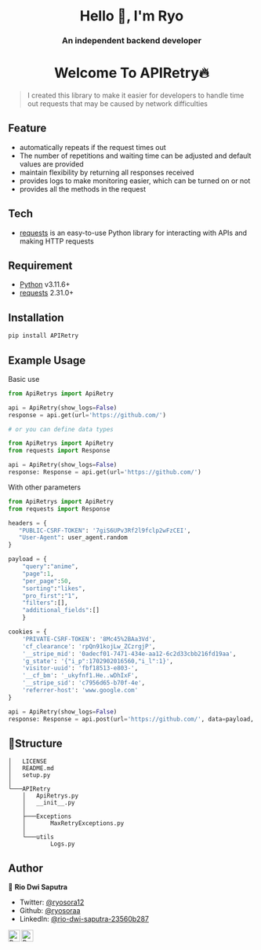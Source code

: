 <h1 align="center" >Hello 👋, I'm Ryo</h1>
<h3 align="center" >An independent backend developer</h3>

<h1 align="center" >Welcome To APIRetry🔥</h1>

> I created this library to make it easier for developers to handle time out requests that may be caused by network difficulties

## Feature

- automatically repeats if the request times out
- The number of repetitions and waiting time can be adjusted and default values ​​are provided
- maintain flexibility by returning all responses received
- provides logs to make monitoring easier, which can be turned on or not
- provides all the methods in the request

## Tech

- [requests](https://docs.python-requests.org/) is an easy-to-use Python library for interacting with APIs and making HTTP requests

## Requirement

- [Python](https://www.python.org/) v3.11.6+
- [requests](https://docs.python-requests.org/) 2.31.0+

## Installation

```sh
pip install APIRetry
```

## Example Usage

Basic use

```python
from ApiRetrys import ApiRetry

api = ApiRetry(show_logs=False)
response = api.get(url='https://github.com/')

# or you can define data types

from ApiRetrys import ApiRetry
from requests import Response

api = ApiRetry(show_logs=False)
response: Response = api.get(url='https://github.com/')

```

With other parameters

```python
from ApiRetrys import ApiRetry
from requests import Response

headers = {
   "PUBLIC-CSRF-TOKEN": '7giS6UPv3Rf2l9fclp2wFzCEI',
   "User-Agent": user_agent.random
}

payload = {
    "query":"anime",
    "page":1,
    "per_page":50,
    "sorting":"likes",
    "pro_first":"1",
    "filters":[],
    "additional_fields":[]
    }

cookies = {
    'PRIVATE-CSRF-TOKEN': '8Mc45%2BAa3Vd',
    'cf_clearance': 'rpQn91kojLw_ZCzrgjP',
    '__stripe_mid': '0adecf01-7471-434e-aa12-6c2d33cbb216fd19aa',
    'g_state': '{"i_p":1702902016560,"i_l":1}',
    'visitor-uuid': 'fbf18513-e803-',
    '__cf_bm': '_ukyfnf1.He..wDhIxF',
    '__stripe_sid': 'c7956d65-b70f-4e',
    'referrer-host': 'www.google.com'
}

api = ApiRetry(show_logs=False)
response: Response = api.post(url='https://github.com/', data=payload, cookies=cookies)
```

## 🚀Structure

```
│   LICENSE
│   README.md
│   setup.py
│
└───APIRetry
    │   ApiRetrys.py
    │   __init__.py
    │
    ├───Exceptions
    │       MaxRetryExceptions.py
    │
    └───utils
            Logs.py
```

## Author

👤 **Rio Dwi Saputra**

- Twitter: [@ryosora12](https://twitter.com/ryosora12)
- Github: [@ryosoraa](https://github.com/ryosoraa)
- LinkedIn: [@rio-dwi-saputra-23560b287](https://www.linkedin.com/in/rio-dwi-saputra-23560b287/)

<a href="https://www.linkedin.com/in/ryosora/">
  <img align="left" alt="Ryo's LinkedIn" width="24px" src="https://cdn.jsdelivr.net/npm/simple-icons@v3/icons/linkedin.svg" />
</a>
<a href="https://www.instagram.com/ryosoraaa/">
  <img align="left" alt="Ryo's Instagram" width="24px" src="https://cdn.jsdelivr.net/npm/simple-icons@v3/icons/instagram.svg" />
</a>
